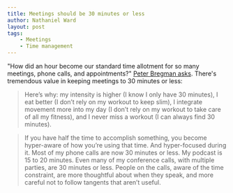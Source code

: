 ```yaml
---
title: Meetings should be 30 minutes or less
author: Nathaniel Ward
layout: post
tags: 
    - Meetings
    - Time management
---
```


"How did an hour become our standard time allotment for so many meetings, phone calls, and appointments?" [Peter Bregman asks](http://peterbregman.com/articles/the-magic-of-30-minute-meetings/). There's tremendous value in keeping meetings to 30 minutes or less:

>Here’s why: my intensity is higher (I know I only have 30 minutes), I eat better (I don’t rely on my workout to keep slim), I integrate movement more into my day (I don’t rely on my workout to take care of all my fitness), and I never miss a workout (I can always find 30 minutes).

>If you have half the time to accomplish something, you become hyper-aware of how you’re using that time. And hyper-focused during it. Most of my phone calls are now 30 minutes or less. My podcast is 15 to 20 minutes. Even many of my conference calls, with multiple parties, are 30 minutes or less. People on the calls, aware of the time constraint, are more thoughtful about when they speak, and more careful not to follow tangents that aren’t useful.
